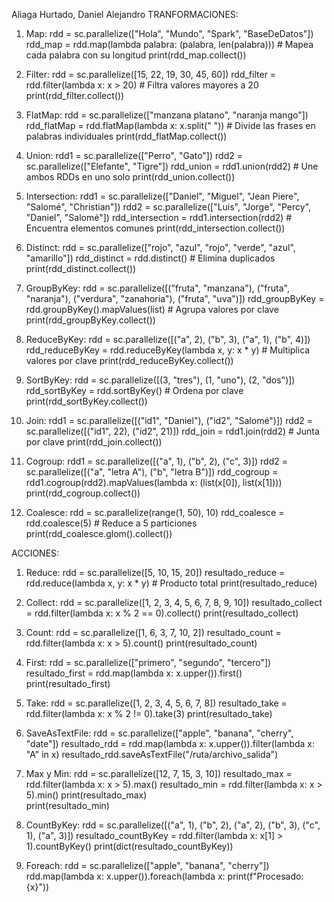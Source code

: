 Aliaga Hurtado, Daniel Alejandro
TRANFORMACIONES:
1. Map:
rdd = sc.parallelize(["Hola", "Mundo", "Spark", "BaseDeDatos"])
rdd_map = rdd.map(lambda palabra: (palabra, len(palabra)))  # Mapea cada palabra con su longitud
print(rdd_map.collect())

2. Filter:
rdd = sc.parallelize([15, 22, 19, 30, 45, 60])
rdd_filter = rdd.filter(lambda x: x > 20)  # Filtra valores mayores a 20
print(rdd_filter.collect())

3. FlatMap:
rdd = sc.parallelize(["manzana platano", "naranja mango"])
rdd_flatMap = rdd.flatMap(lambda x: x.split(" "))  # Divide las frases en palabras individuales
print(rdd_flatMap.collect())

4. Union:
rdd1 = sc.parallelize(["Perro", "Gato"])
rdd2 = sc.parallelize(["Elefante", "Tigre"])
rdd_union = rdd1.union(rdd2)  # Une ambos RDDs en uno solo
print(rdd_union.collect())

5. Intersection:
rdd1 = sc.parallelize(["Daniel", "Miguel", "Jean Piere", "Salomé", "Christian"])
rdd2 = sc.parallelize(["Luis", "Jorge", "Percy", "Daniel", "Salomé"])
rdd_intersection = rdd1.intersection(rdd2)  # Encuentra elementos comunes
print(rdd_intersection.collect())

6. Distinct:
rdd = sc.parallelize(["rojo", "azul", "rojo", "verde", "azul", "amarillo"])
rdd_distinct = rdd.distinct()  # Elimina duplicados
print(rdd_distinct.collect())

7. GroupByKey:
rdd = sc.parallelize([("fruta", "manzana"), ("fruta", "naranja"), ("verdura", "zanahoria"), ("fruta", "uva")])
rdd_groupByKey = rdd.groupByKey().mapValues(list)  # Agrupa valores por clave
print(rdd_groupByKey.collect())

8. ReduceByKey:
rdd = sc.parallelize([("a", 2), ("b", 3), ("a", 1), ("b", 4)])
rdd_reduceByKey = rdd.reduceByKey(lambda x, y: x * y)  # Multiplica valores por clave
print(rdd_reduceByKey.collect())

9. SortByKey:
rdd = sc.parallelize([(3, "tres"), (1, "uno"), (2, "dos")])
rdd_sortByKey = rdd.sortByKey()  # Ordena por clave
print(rdd_sortByKey.collect())

10. Join:
rdd1 = sc.parallelize([("id1", "Daniel"), ("id2", "Salomé")])
rdd2 = sc.parallelize([("id1", 22), ("id2", 21)])
rdd_join = rdd1.join(rdd2)  # Junta por clave
print(rdd_join.collect())

11. Cogroup:
rdd1 = sc.parallelize([("a", 1), ("b", 2), ("c", 3)])
rdd2 = sc.parallelize([("a", "letra A"), ("b", "letra B")])
rdd_cogroup = rdd1.cogroup(rdd2).mapValues(lambda x: (list(x[0]), list(x[1])))
print(rdd_cogroup.collect())

12. Coalesce:
rdd = sc.parallelize(range(1, 50), 10)
rdd_coalesce = rdd.coalesce(5)  # Reduce a 5 particiones
print(rdd_coalesce.glom().collect())

ACCIONES:
1. Reduce:
rdd = sc.parallelize([5, 10, 15, 20])
resultado_reduce = rdd.reduce(lambda x, y: x * y)  # Producto total
print(resultado_reduce)
   
2. Collect:
rdd = sc.parallelize([1, 2, 3, 4, 5, 6, 7, 8, 9, 10])
resultado_collect = rdd.filter(lambda x: x % 2 == 0).collect()
print(resultado_collect)
  
3. Count:
rdd = sc.parallelize([1, 6, 3, 7, 10, 2])
resultado_count = rdd.filter(lambda x: x > 5).count()
print(resultado_count) 

4. First:
rdd = sc.parallelize(["primero", "segundo", "tercero"])
resultado_first = rdd.map(lambda x: x.upper()).first()
print(resultado_first)
   
5. Take:
rdd = sc.parallelize([1, 2, 3, 4, 5, 6, 7, 8])
resultado_take = rdd.filter(lambda x: x % 2 != 0).take(3)
print(resultado_take)  
    
6. SaveAsTextFile:
rdd = sc.parallelize(["apple", "banana", "cherry", "date"])
resultado_rdd = rdd.map(lambda x: x.upper()).filter(lambda x: "A" in x)
resultado_rdd.saveAsTextFile("/ruta/archivo_salida")

7. Max y Min:
rdd = sc.parallelize([12, 7, 15, 3, 10])
resultado_max = rdd.filter(lambda x: x > 5).max()
resultado_min = rdd.filter(lambda x: x > 5).min()
print(resultado_max)  
print(resultado_min)  
    
8. CountByKey:
rdd = sc.parallelize([("a", 1), ("b", 2), ("a", 2), ("b", 3), ("c", 1), ("a", 3)])
resultado_countByKey = rdd.filter(lambda x: x[1] > 1).countByKey()
print(dict(resultado_countByKey)) 
    
9. Foreach:
rdd = sc.parallelize(["apple", "banana", "cherry"])
rdd.map(lambda x: x.upper()).foreach(lambda x: print(f"Procesado: {x}"))

